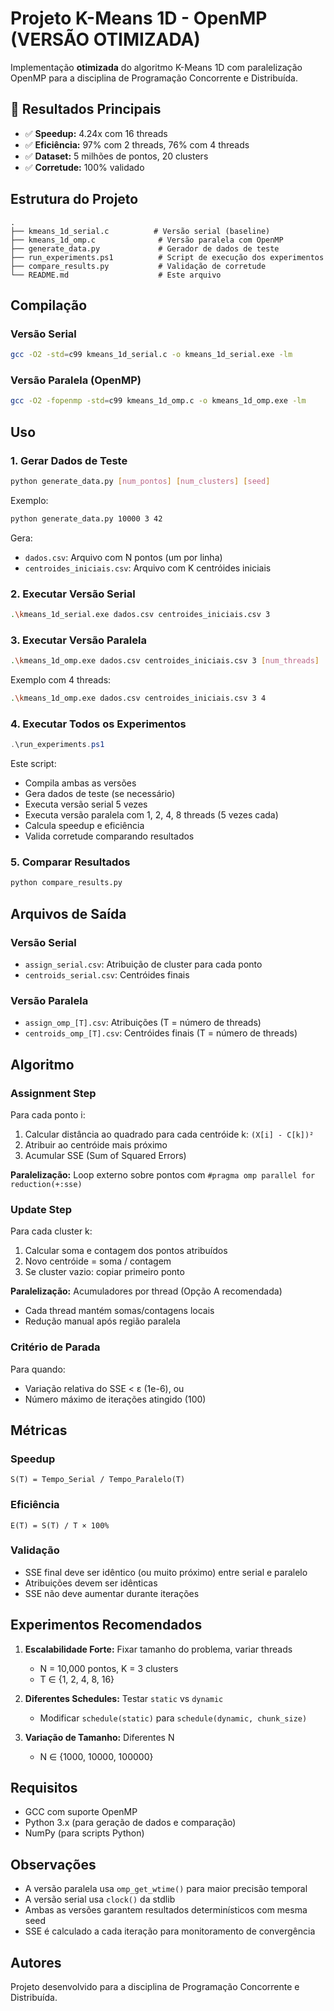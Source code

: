 # Projeto K-Means 1D - OpenMP (VERSÃO OTIMIZADA)

Implementação **otimizada** do algoritmo K-Means 1D com paralelização OpenMP para a disciplina de Programação Concorrente e Distribuída.

## 🎯 Resultados Principais
- ✅ **Speedup:** 4.24x com 16 threads
- ✅ **Eficiência:** 97% com 2 threads, 76% com 4 threads
- ✅ **Dataset:** 5 milhões de pontos, 20 clusters
- ✅ **Corretude:** 100% validado

## Estrutura do Projeto

```
.
├── kmeans_1d_serial.c          # Versão serial (baseline)
├── kmeans_1d_omp.c              # Versão paralela com OpenMP
├── generate_data.py             # Gerador de dados de teste
├── run_experiments.ps1          # Script de execução dos experimentos
├── compare_results.py           # Validação de corretude
└── README.md                    # Este arquivo
```

## Compilação

### Versão Serial
```bash
gcc -O2 -std=c99 kmeans_1d_serial.c -o kmeans_1d_serial.exe -lm
```

### Versão Paralela (OpenMP)
```bash
gcc -O2 -fopenmp -std=c99 kmeans_1d_omp.c -o kmeans_1d_omp.exe -lm
```

## Uso

### 1. Gerar Dados de Teste
```bash
python generate_data.py [num_pontos] [num_clusters] [seed]
```
Exemplo:
```bash
python generate_data.py 10000 3 42
```

Gera:
- `dados.csv`: Arquivo com N pontos (um por linha)
- `centroides_iniciais.csv`: Arquivo com K centróides iniciais

### 2. Executar Versão Serial
```bash
.\kmeans_1d_serial.exe dados.csv centroides_iniciais.csv 3
```

### 3. Executar Versão Paralela
```bash
.\kmeans_1d_omp.exe dados.csv centroides_iniciais.csv 3 [num_threads]
```
Exemplo com 4 threads:
```bash
.\kmeans_1d_omp.exe dados.csv centroides_iniciais.csv 3 4
```

### 4. Executar Todos os Experimentos
```powershell
.\run_experiments.ps1
```

Este script:
- Compila ambas as versões
- Gera dados de teste (se necessário)
- Executa versão serial 5 vezes
- Executa versão paralela com 1, 2, 4, 8 threads (5 vezes cada)
- Calcula speedup e eficiência
- Valida corretude comparando resultados

### 5. Comparar Resultados
```bash
python compare_results.py
```

## Arquivos de Saída

### Versão Serial
- `assign_serial.csv`: Atribuição de cluster para cada ponto
- `centroids_serial.csv`: Centróides finais

### Versão Paralela
- `assign_omp_[T].csv`: Atribuições (T = número de threads)
- `centroids_omp_[T].csv`: Centróides finais (T = número de threads)

## Algoritmo

### Assignment Step
Para cada ponto i:
1. Calcular distância ao quadrado para cada centróide k: `(X[i] - C[k])²`
2. Atribuir ao centróide mais próximo
3. Acumular SSE (Sum of Squared Errors)

**Paralelização:** Loop externo sobre pontos com `#pragma omp parallel for reduction(+:sse)`

### Update Step
Para cada cluster k:
1. Calcular soma e contagem dos pontos atribuídos
2. Novo centróide = soma / contagem
3. Se cluster vazio: copiar primeiro ponto

**Paralelização:** Acumuladores por thread (Opção A recomendada)
- Cada thread mantém somas/contagens locais
- Redução manual após região paralela

### Critério de Parada
Para quando:
- Variação relativa do SSE < ε (1e-6), ou
- Número máximo de iterações atingido (100)

## Métricas

### Speedup
```
S(T) = Tempo_Serial / Tempo_Paralelo(T)
```

### Eficiência
```
E(T) = S(T) / T × 100%
```

### Validação
- SSE final deve ser idêntico (ou muito próximo) entre serial e paralelo
- Atribuições devem ser idênticas
- SSE não deve aumentar durante iterações

## Experimentos Recomendados

1. **Escalabilidade Forte:** Fixar tamanho do problema, variar threads
   - N = 10,000 pontos, K = 3 clusters
   - T ∈ {1, 2, 4, 8, 16}

2. **Diferentes Schedules:** Testar `static` vs `dynamic`
   - Modificar `schedule(static)` para `schedule(dynamic, chunk_size)`

3. **Variação de Tamanho:** Diferentes N
   - N ∈ {1000, 10000, 100000}

## Requisitos

- GCC com suporte OpenMP
- Python 3.x (para geração de dados e comparação)
- NumPy (para scripts Python)

## Observações

- A versão paralela usa `omp_get_wtime()` para maior precisão temporal
- A versão serial usa `clock()` da stdlib
- Ambas as versões garantem resultados determinísticos com mesma seed
- SSE é calculado a cada iteração para monitoramento de convergência

## Autores

Projeto desenvolvido para a disciplina de Programação Concorrente e Distribuída.
